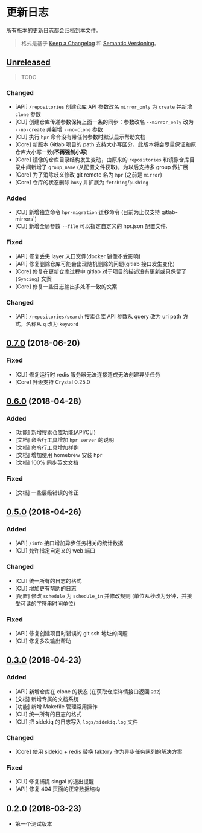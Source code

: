# 更新日志

所有版本的更新日志都会归档到本文件。

> 格式是基于 [Keep a Changelog](http://keepachangelog.com/en/1.0.0/) 和 [Semantic Versioning](http://semver.org/spec/v2.0.0.html)。

## [Unreleased]

> TODO

### Changed

- [API] `/repositories` 创建仓库 API 参数改名 `mirror_only` 为 `create` 并新增 `clone` 参数
- [CLI] 创建仓库传递参数保持上面一条的同步：参数改名 `--mirror_only` 改为 `--no-create` 并新增 `--no-clone` 参数
- [CLI] 执行 `hpr` 命令没有带任何参数时默认显示帮助文档
- [Core] 新版本 Gitlab 项目的 path 支持大小写区分，此版本将会尽量保证和原仓库大小写一致(**不再强制小写**)
- [Core] 镜像的仓库目录结构发生变动，由原来的 `repositories` 和镜像仓库目录中间新增了 `group_name` (从配置文件获取)，为以后支持多 group 做扩展
- [Core] 为了消除歧义修改 git remote 名为 `hpr` (之前是 `mirror`)
- [Core] 仓库的状态删除 `busy` 并扩展为 `fetching`/`pushing`

### Added

- [CLI] 新增独立命令 `hpr-migration` 迁移命令 (目前为止仅支持 gitlab-mirrors`)
- [CLI] 新增全局参数 `--file` 可以指定自定义的 hpr.json 配置文件.

### Fixed

- [API] 修复丢失 layer 入口文件(docker 镜像不受影响)
- [API] 修复删除仓库可能会出现随机删除的问题(gitlab 接口发生变化)
- [Core] 修复在更新仓库过程中 gitlab 对于项目的描述没有更新或只保留了 `[Syncing]` 文案
- [Core] 修复一些日志输出多处不一致的文案

### Changed

- [API] `/repositories/search` 搜索仓库 API 参数从 query 改为 uri path 方式，名称从 `q` 改为 `keyword`

## [0.7.0] (2018-06-20)

### Fixed

- [CLI] 修复运行时 redis 服务器无法连接造成无法创建异步任务
- [Core] 升级支持 Crystal 0.25.0

## [0.6.0] (2018-04-28)

### Added

- [功能] 新增搜索仓库功能(API/CLI)
- [文档] 命令行工具增加 `hpr server` 的说明
- [文档] 命令行工具增加样例
- [文档] 增加使用 homebrew 安装 hpr
- [文档] 100% 同步英文文档

### Fixed

- [文档] 一些层级错误的修正

## [0.5.0] (2018-04-26)

### Added

- [API] `/info` 接口增加异步任务相关的统计数据
- [CLI] 允许指定自定义的 web 端口

### Changed

- [CLI] 统一所有的日志的格式
- [CLI] 增加更有帮助的日志
- [配置] 修改 `schedule` 为 `schedule_in` 并修改规则 (单位从秒改为分钟，并接受可读的字符串时间单位)

### Fixed

- [API] 修复创建项目时错误的 git ssh 地址的问题
- [CLI] 修复多次输出帮助

## [0.3.0] (2018-04-23)

### Added

- [API] 新增仓库在 clone 的状态 (在获取仓库详情接口返回 `202`)
- [文档] 新增专属的文档系统
- [功能] 新增 Makefile 管理常用操作
- [CLI] 统一所有的日志的格式
- [CLI] 把 sidekiq 的日志写入 `logs/sidekiq.log` 文件

### Changed

- [Core] 使用 sidekiq + redis 替换 faktory 作为异步任务队列的解决方案

### Fixed

- [CLI] 修复捕捉 singal 的退出提醒
- [API] 修复 404 页面的正常数据结构

## 0.2.0 (2018-03-23)

- 第一个测试版本

[Unreleased]: https://github.com/icyleaf/hpr/compare/v0.7.0...HEAD
[0.7.0]: https://github.com/icyleaf/hpr/compare/v0.6.0...v0.7.0
[0.6.0]: https://github.com/icyleaf/hpr/compare/v0.5.0...v0.6.0
[0.5.0]: https://github.com/icyleaf/hpr/compare/v0.3.0...v0.5.0
[0.3.0]: https://github.com/icyleaf/hpr/compare/v0.2.0...v0.3.0
